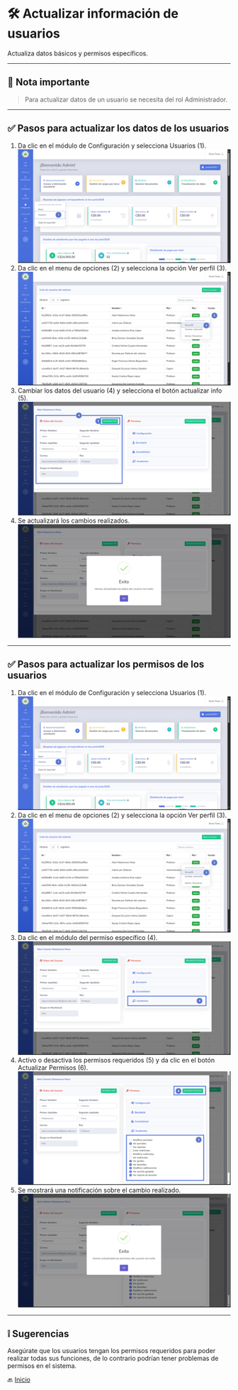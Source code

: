 # 🛠️ Actualizar información de usuarios

Actualiza datos básicos y permisos específicos.

---

## 📝 Nota importante

> Para actualizar datos de un usuario se necesita del rol Administrador.
---

## ✅ Pasos para actualizar los datos de los usuarios

1. Da clic en el módulo de Configuración y selecciona Usuarios (1).
   ![](../../assets/Crear%20Usuario/1.png)
2. Da clic en el menu de opciones (2) y selecciona la opción Ver perfil (3).
   ![](../../assets/Actualizar%20datos%20usuario/1.png)
3. Cambiar los datos del usuario (4) y selecciona el botón actualizar info (5).
   ![](../../assets/Actualizar%20datos%20usuario/2.png)
4. Se actualizará los cambios realizados.
   ![](../../assets/Actualizar%20datos%20usuario/3.png)

---

   <div style="page-break-after: always;"></div>

## ✅ Pasos para actualizar los permisos de los usuarios

1. Da clic en el módulo de Configuración y selecciona Usuarios (1).
   ![](../../assets/Crear%20Usuario/1.png)
2. Da clic en el menu de opciones (2) y selecciona la opción Ver perfil (3).
   ![](../../assets/Actualizar%20datos%20usuario/1.png)
3. Da clic en el módulo del permiso específico (4).
   ![](../../assets/Actualizar%20datos%20usuario/4.png)
4. Activo o desactiva los permisos requeridos (5) y da clic en el botón Actualizar Permisos (6).
   ![](../../assets/Actualizar%20datos%20usuario/5.png)
5. Se mostrará una notificación sobre el cambio realizado.
   ![](../../assets/Actualizar%20datos%20usuario/6.png)

---

## ❕ Sugerencias

Asegúrate que los usuarios tengan los permisos requeridos para poder realizar todas sus funciones, de lo contrario podrían tener problemas de permisos en el sistema.

🔙 [Inicio](../../Index.md)



